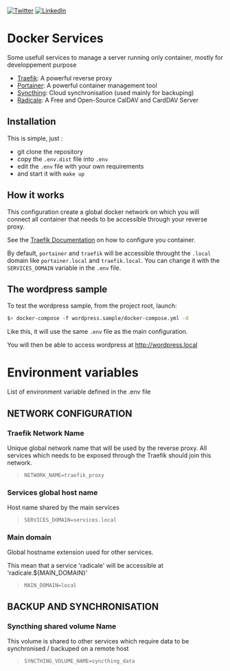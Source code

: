 [![Twitter](https://img.shields.io/badge/Twitter-%40jeckel4-blue.svg)](https://twitter.com/jeckel4) [![LinkedIn](https://img.shields.io/badge/LinkedIn-Julien%20Mercier-blue.svg)](https://www.linkedin.com/in/jeckel/)

# Docker Services
Some usefull services to manage a server running only container, mostly for developpement purpose

- [Traefik](https://traefik.io/): A powerful reverse proxy
- [Portainer](https://portainer.io/): A powerful container management tool
- [Syncthing](https://syncthing.net/): Cloud synchronisation (used mainly for backuping)
- [Radicale](https://radicale.org/): A Free and Open-Source CalDAV and CardDAV Server

## Installation

This is simple, just :
- git clone the repository
- copy the `.env.dist` file into `.env`
- edit the `.env` file with your own requirements
- and start it with `make up`

## How it works

This configuration create a global docker network on which you will connect all container that needs to be accessible through your reverse proxy.

See the [Traefik Documentation](https://docs.traefik.io/) on how to configure you container.

By default, `portainer` and `traefik` will be accessible throught the `.local` domain like `portainer.local` and `traefik.local`. You can change it with the `SERVICES_DOMAIN` variable in the `.env` file.

## The wordpress sample

To test the wordpress sample, from the project root, launch:

```bash
$> docker-compose -f wordpress.sample/docker-compose.yml -d
```

Like this, it will use the same `.env` file as the main configuration.

You will then be able to access wordpress at http://wordpress.local


# Environment variables

List of environment variable defined in the .env file

## NETWORK CONFIGURATION
### Traefik Network Name

Unique global network name that will be used by the reverse proxy.
All services which needs to be exposed through the Traefik should join this network.
> `NETWORK_NAME=traefik_proxy`

### Services global host name

Host name shared by the main services

> `SERVICES_DOMAIN=services.local`

### Main domain
Global hostname extension used for other services.

This mean that a service 'radicale' will be accessible at 'radicale.${MAIN_DOMAIN}'

> `MAIN_DOMAIN=local`

## BACKUP AND SYNCHRONISATION

### Syncthing shared volume Name

This volume is shared to other services which require data to be synchronised / backuped on a remote host

> `SYNCTHING_VOLUME_NAME=syncthing_data`
